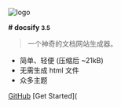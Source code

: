 <!-- _coverpage.md --> 

![logo](https://docsify.js.org/_media/icon.svg) 

**# docsify <small>3.5</small>** 

> 一个神奇的文档网站生成器。 

- 简单、轻便 (压缩后 ~21kB) 
- 无需生成 html 文件 
- 众多主题 

[GitHub](https://github.com/docsifyjs/docsify/) [Get Started](